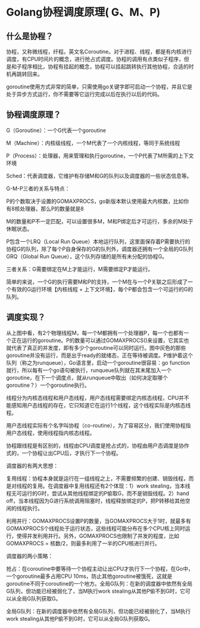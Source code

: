 # Golang协程调度原理( G、M、P)

## 什么是协程？

协程，又称微线程，纤程。英文名Coroutine。对于进程、线程，都是有内核进行调度，有CPU时间片的概念，进行抢占式调度。协程的调用有点类似子程序，但是和子程序相比，协程有挂起的概念，协程可以挂起跳转执行其他协程，合适的时机再跳转回来。

goroutine使用方式非常的简单，只需使用go关键字即可启动一个协程，并且它是处于异步方式运行，你不需要等它运行完成以后在执行以后的代码。

## 协程调度原理？


G（Goroutine）：一个G代表一个goroutine

M（Machine）：内核级线程，一个M代表了一个内核线程，等同于系统线程

P（Process）：处理器，用来管理和执行goroutine，一个P代表了M所需的上下文环境

Sched：代表调度器，它维护有存储M和G的队列以及调度器的一些状态信息等。

G-M-P三者的关系与特点：

P的个数取决于设置的GOMAXPROCS，go新版本默认使用最大内核数，比如你有8核处理器，那么P的数量就是8

M的数量和P不一定匹配，可以设置很多M，M和P绑定后才可运行，多余的M处于休眠状态。

P包含一个LRQ（Local Run Queue）本地运行队列，这里面保存着P需要执行的协程G的队列，除了每个P自身保存的G的队列外，调度器还拥有一个全局的G队列GRQ（Global Run Queue），这个队列存储的是所有未分配的协程G。

三者关系：G需要绑定在M上才能运行，M需要绑定P才能运行。

简单的来说，一个G的执行需要M和P的支持，一个M在与一个P关联之后形成了一个有效的G运行环境【内核线程 + 上下文环境】，每个P都会包含一个可运行的G的队列。 

## 调度实现？


从上图中看，有2个物理线程M，每一个M都拥有一个处理器P，每一个也都有一个正在运行的goroutine。P的数量可以通过GOMAXPROCS()来设置，它其实也就代表了真正的并发度，即有多少个goroutine可以同时运行。图中灰色的那些goroutine并没有运行，而是出于ready的就绪态，正在等待被调度。P维护着这个队列（称之为runqueue），Go语言里，启动一个goroutine很容易：go function 就行，所以每有一个go语句被执行，runqueue队列就在其末尾加入一个goroutine，在下一个调度点，就从runqueue中取出（如何决定取哪个goroutine？）一个goroutine执行。


线程分为内核态线程和用户态线程，用户态线程需要绑定内核态线程，CPU并不能感知用户态线程的存在，它只知道它在运行1个线程，这个线程实际是内核态线程。

用户态线程实际有个名字叫协程（co-routine），为了容易区分，我们使用协程指用户态线程，使用线程指内核态线程。

协程跟线程是有区别的，线程由CPU调度是抢占式的，协程由用户态调度是协作式的，一个协程让出CPU后，才执行下一个协程。

调度器的有两大思想：

复用线程：协程本身就是运行在一组线程之上，不需要频繁的创建、销毁线程，而是对线程的复用。在调度器中复用线程还有2个体现：1）work stealing，当本线程无可运行的G时，尝试从其他线程绑定的P偷取G，而不是销毁线程。2）hand off，当本线程因为G进行系统调用阻塞时，线程释放绑定的P，把P转移给其他空闲的线程执行。

利用并行：GOMAXPROCS设置P的数量，当GOMAXPROCS大于1时，就最多有GOMAXPROCS个线程处于运行状态，这些线程可能分布在多个CPU核上同时运行，使得并发利用并行。另外，GOMAXPROCS也限制了并发的程度，比如GOMAXPROCS = 核数/2，则最多利用了一半的CPU核进行并行。

调度器的两小策略：

抢占：在coroutine中要等待一个协程主动让出CPU才执行下一个协程，在Go中，一个goroutine最多占用CPU 10ms，防止其他goroutine被饿死，这就是goroutine不同于coroutine的一个地方。全局G队列：在新的调度器中依然有全局G队列，但功能已经被弱化了，当M执行work stealing从其他P偷不到G时，它可以从全局G队列获取G。

全局G队列：在新的调度器中依然有全局G队列，但功能已经被弱化了，当M执行work stealing从其他P偷不到G时，它可以从全局G队列获取G。
